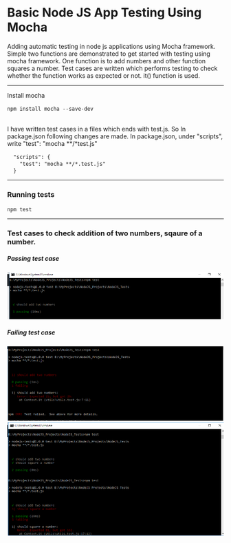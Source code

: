 # Basic Node JS App Testing Using Mocha

Adding automatic testing in node js applications using Mocha framework. Simple two functions are demonstrated to get started with testing using mocha framework. One function is to add numbers and other function squares a number. Test cases are written which performs testing to check whether the function works as expected or not. it() function is used.

<hr>

Install mocha

```
npm install mocha --save-dev
```

<br>
I have written test cases in a files which ends with test.js. So In package.json following changes are made.
In package.json, under "scripts", write "test": "mocha **/*test.js" 

```
  "scripts": {
    "test": "mocha **/*.test.js"
  }
```
<hr>

### Running tests

```
npm test
```

<hr>

### Test cases to check addition of two numbers, sqaure of a number.

##### Passing test case 
<img src="https://github.com/patilankita79/BasicTestingUsingMocha/blob/master/Screenshots/AddTestcaseSuccess.png" />
<br>

##### Failing test case
<img src="https://github.com/patilankita79/BasicTestingUsingMocha/blob/master/Screenshots/AddTestCaseFailed.png" />
<br>
<img src="https://github.com/patilankita79/BasicTestingUsingMocha/blob/master/Screenshots/AddSqaureTestCases.png" />

